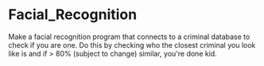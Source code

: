 # Facial_Recognition
Make a facial recognition program that connects to a criminal database to check if you are one. Do this by checking who the closest criminal you look like is and if > 80% (subject to change) similar, you're done kid.